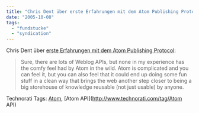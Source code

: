 ```yaml
---
title: "Chris Dent über erste Erfahrungen mit dem Atom Publishing Protocol"
date: "2005-10-08"
tags: 
  - "fundstucke"
  - "syndication"
---
```


Chris Dent über [erste Erfahrungen mit dem Atom Publishing Protocol](http://www.burningchrome.com/~cdent/mt/archives/000423.html):

> Sure, there are lots of Weblog APIs, but none in my experience has the comfy feel had by Atom in the wild. Atom is complicated and you can feel it, but you can also feel that it could end up doing some fun stuff in a clean way that brings the web another step closer to being a big storehouse of knowledge reusable (not just usable) by anyone.

Technorati Tags: [Atom](http://www.technorati.com/tag/Atom), [Atom API](http://www.technorati.com/tag/Atom API)
